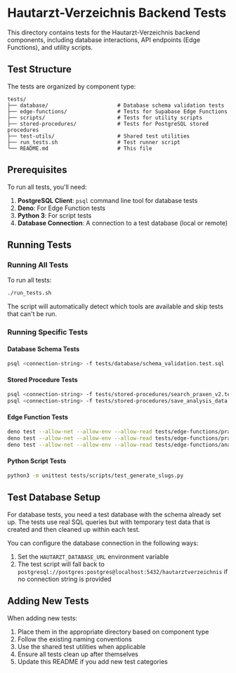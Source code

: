 # Hautarzt-Verzeichnis Backend Tests

This directory contains tests for the Hautarzt-Verzeichnis backend components, including database interactions, API endpoints (Edge Functions), and utility scripts.

## Test Structure

The tests are organized by component type:

```
tests/
├── database/                      # Database schema validation tests
├── edge-functions/                # Tests for Supabase Edge Functions
├── scripts/                       # Tests for utility scripts
├── stored-procedures/             # Tests for PostgreSQL stored procedures
├── test-utils/                    # Shared test utilities
├── run_tests.sh                   # Test runner script
└── README.md                      # This file
```

## Prerequisites

To run all tests, you'll need:

1. **PostgreSQL Client**: `psql` command line tool for database tests
2. **Deno**: For Edge Function tests
3. **Python 3**: For script tests
4. **Database Connection**: A connection to a test database (local or remote)

## Running Tests

### Running All Tests

To run all tests:

```bash
./run_tests.sh
```

The script will automatically detect which tools are available and skip tests that can't be run.

### Running Specific Tests

#### Database Schema Tests

```bash
psql <connection-string> -f tests/database/schema_validation.test.sql
```

#### Stored Procedure Tests

```bash
psql <connection-string> -f tests/stored-procedures/search_praxen_v2.test.sql
psql <connection-string> -f tests/stored-procedures/save_analysis_data.test.sql
```

#### Edge Function Tests

```bash
deno test --allow-net --allow-env --allow-read tests/edge-functions/praxis-search.test.ts
deno test --allow-net --allow-env --allow-read tests/edge-functions/praxis-details.test.ts
deno test --allow-net --allow-env --allow-read tests/edge-functions/analyze-practice.test.ts
```

#### Python Script Tests

```bash
python3 -m unittest tests/scripts/test_generate_slugs.py
```

## Test Database Setup

For database tests, you need a test database with the schema already set up. The tests use real SQL queries but with temporary test data that is created and then cleaned up within each test.

You can configure the database connection in the following ways:

1. Set the `HAUTARZT_DATABASE_URL` environment variable
2. The test script will fall back to `postgresql://postgres:postgres@localhost:5432/hautarztverzeichnis` if no connection string is provided

## Adding New Tests

When adding new tests:

1. Place them in the appropriate directory based on component type
2. Follow the existing naming conventions
3. Use the shared test utilities when applicable
4. Ensure all tests clean up after themselves
5. Update this README if you add new test categories 